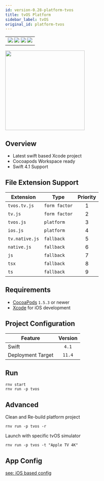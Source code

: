 ```yaml
---
id: version-0.28-platform-tvos
title: tvOS Platform
sidebar_label: tvOS
original_id: platform-tvos
---
```


<table>
  <tr>
  <td>
    <img src="https://img.shields.io/badge/Mac-yes-brightgreen.svg" />
    <img src="https://img.shields.io/badge/Windows-n/a-lightgrey.svg" />
    <img src="https://img.shields.io/badge/Linux-n/a-lightgrey.svg" />
    <img src="https://img.shields.io/badge/HostMode-n/a-lightgrey.svg" />
  </td>
  </tr>
</table>

<img src="https://renative.org/img/rnv_tvos.gif" height="250"/>

## Overview

-   Latest swift based Xcode project
-   Cocoapods Workspace ready
-   Swift 4.1 Support

## File Extension Support

| Extension      | Type          | Priority |
| -------------- | ------------- | :------: |
| `tvos.tv.js`   | `form factor` |    1     |
| `tv.js`        | `form factor` |    2     |
| `tvos.js`      | `platform`    |    3     |
| `ios.js`       | `platform`    |    4     |
| `tv.native.js` | `fallback`    |    5     |
| `native.js`    | `fallback`    |    6     |
| `js`           | `fallback`    |    7     |
| `tsx`          | `fallback`    |    8     |
| `ts`           | `fallback`    |    9     |

## Requirements

-   [CocoaPods](https://cocoapods.org) `1.5.3` or newer
-   [Xcode](https://developer.apple.com/xcode/) for iOS development

## Project Configuration

| Feature           | Version |
| ----------------- | :-----: |
| Swift             |  `4.1`  |
| Deployment Target | `11.4`  |

## Run

```
rnv start
rnv run -p tvos
```

## Advanced

Clean and Re-build platform project

```
rnv run -p tvos -r
```

Launch with specific tvOS simulator

```
rnv run -p tvos -t "Apple TV 4K"
```

## App Config

[see: iOS based config](api-config.md#ios-props)
